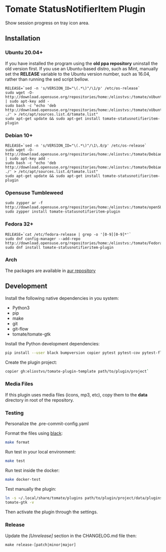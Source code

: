 # Tomate StatusNotifierItem Plugin

Show session progress on tray icon area.

## Installation

### Ubuntu 20.04+

If you have installed the program using the **old ppa repository** uninstall the old version first.
If you use an Ubuntu-based distro, such as Mint, manually set the **RELEASE** variable to the Ubuntu version number, such as 16.04, rather than running the sed script bellow.

    RELEASE=`sed -n 's/VERSION_ID="\(.*\)"/\1/p' /etc/os-release`
    sudo wget -O- http://download.opensuse.org/repositories/home:/eliostvs:/tomate/xUbuntu_$RELEASE/Release.key | sudo apt-key add -
    sudo bash -c "echo 'deb http://download.opensuse.org/repositories/home:/eliostvs:/tomate/xUbuntu_$RELEASE/ ./' > /etc/apt/sources.list.d/tomate.list"
    sudo apt-get update && sudo apt-get install tomate-statusnotifieritem-plugin

### Debian 10+

    RELEASE=`sed -n 's/VERSION_ID="\(.*\)"/\1\.0/p' /etc/os-release`
    sudo wget -O- http://download.opensuse.org/repositories/home:/eliostvs:/tomate/Debian_$RELEASE/Release.key | sudo apt-key add -
    sudo bash -c "echo 'deb http://download.opensuse.org/repositories/home:/eliostvs:/tomate/Debian_$RELEASE/ ./' > /etc/apt/sources.list.d/tomate.list"
    sudo apt-get update && sudo apt-get install tomate-statusnotifieritem-plugin

### Opensuse Tumbleweed

    sudo zypper ar -f http://download.opensuse.org/repositories/home:/eliostvs:/tomate/openSUSE_Tumbleweed/home:eliostvs:tomate.repo
    sudo zypper install tomate-statusnotifieritem-plugin

### Fedora 32+

    RELEASE=`cat /etc/fedora-release | grep -o '[0-9][0-9]*'`
    sudo dnf config-manager --add-repo http://download.opensuse.org/repositories/home:/eliostvs:/tomate/Fedora_$RELEASE/home:eliostvs:tomate.repo
    sudo dnf install tomate-statusnotifieritem-plugin

### Arch

The packages are available in [aur repository](https://aur.archlinux.org/packages/tomate-gtk/)

## Development

Install the following native dependencies in you system:

- Python3
- pip
- make 
- git 
- git-flow
- tomate/tomate-gtk

Install the Python development dependencies:

```bash
pip install --user black bumpversion copier pytest pytest-cov pytest-flake8 pytest-mock pre-commit
```

Create the plugin project:

```bash
copier gh:eliostvs/tomate-plugin-template path/to/plugin/project`
```

### Media Files

If this plugin uses media files (icons, mp3, etc), copy them to the **data** directory in root of the repository.

### Testing

Personalize the .pre-commit-config.yaml

Format the files using [black](https://pypi.org/project/black/):

```bash
make format
```

Run test in your local environment:

```bash
make test
```

Run test inside the docker:

```bash
make docker-test
```

Test manually the plugin:

```bash
ln -s ~/.local/share/tomate/plugins path/to/plugin/project/data/plugins
tomate-gtk -v
```

Then activate the plugin through the settings.

### Release

Update the *[Unrelease]* section in the CHANGELOG.md file then:

`make release-[patch|minor|major]`
